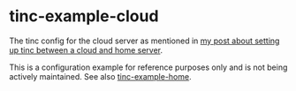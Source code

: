 # tinc-example-cloud
The tinc config for the cloud server as mentioned in [my post about setting up tinc between a cloud and home server](https://jc.kiwi/setting-up-tinc/).

This is a configuration example for reference purposes only and is not being actively maintained.
See also [tinc-example-home](https://github.com/jordancrawfordnz/tinc-example-home).
